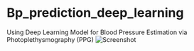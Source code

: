 # Bp_prediction_deep_learning
Using Deep Learning Model for Blood Pressure Estimation via Photoplethysmography (PPG)
![Screenshot](creenshot.png](https://github.com/imadMansour85/Bp_prediction_deep_learning/blob/main/results.png)https://github.com/imadMansour85/Bp_prediction_deep_learning/blob/main/results.png)
